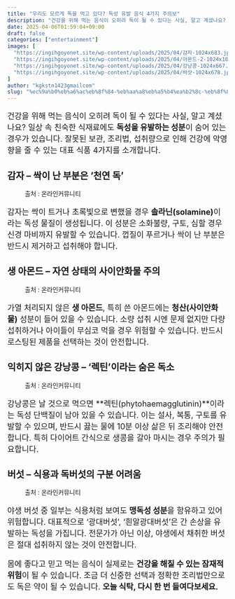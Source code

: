 ```yaml
---
title: "우리도 모르게 독을 먹고 있다? 독성 유발 음식 4가지 주의보"
description: "건강을 위해 먹는 음식이 오히려 독이 될 수 있다는 사실, 알고 계셨나요? 일상 속 친숙한 식재료에도 독성을 유발하는 성분이 숨어 있는 경우가 있습니다. 잘못된 보관, 조리법, 섭취량으로 인해 건강에 악영향을 줄 수 있는 대표 식품 4가지를 소개합니다."
date: 2025-04-06T01:59:04+09:00
draft: false
categories: ["entertainment"]
images: [
  "https://ingihgoyonet.site/wp-content/uploads/2025/04/감자-1024x683.jpg"
  "https://ingihgoyonet.site/wp-content/uploads/2025/04/아몬드-2-1024x1024.jpg"
  "https://ingihgoyonet.site/wp-content/uploads/2025/04/강낭콩-1024x667.jpg"
  "https://ingihgoyonet.site/wp-content/uploads/2025/04/바삿-1024x678.jpg"
]
author: "kgkstn1423gmailcom"
slug: "%ec%9a%b0%eb%a6%ac%eb%8f%84-%eb%aa%a8%eb%a5%b4%ea%b2%8c-%eb%8f%85%ec%9d%84-%eb%a8%b9%ea%b3%a0-%ec%9e%88%eb%8b%a4-%eb%8f%85%ec%84%b1-%ec%9c%a0%eb%b0%9c-%ec%9d%8c%ec%8b%9d-4%ea%b0%80%ec%a7%80-%ec%a3%bc"
---
```


<p style="font-size:18px">건강을 위해 먹는 음식이 오히려 독이 될 수 있다는 사실, 알고 계셨나요? 일상 속 친숙한 식재료에도 <strong>독성을 유발하는 성분</strong>이 숨어 있는 경우가 있습니다. 잘못된 보관, 조리법, 섭취량으로 인해 건강에 악영향을 줄 수 있는 대표 식품 4가지를 소개합니다.</p> <h2 >감자 – 싹이 난 부분은 ‘천연 독’</h2> <figure ><img src="https://ingihgoyonet.site/wp-content/uploads/2025/04/감자-1024x683.jpg" alt="" style="aspect-ratio:16/9;object-fit:cover"/><figcaption >출처 : 온라인커뮤니티</figcaption></figure> <p style="font-size:18px">감자는 싹이 트거나 초록빛으로 변했을 경우 <strong>솔라닌(solamine)</strong>이라는 독성 물질이 생성됩니다. 이 성분은 소화불량, 구토, 심할 경우 신경 마비까지 유발할 수 있습니다. 껍질이 푸르거나 싹이 난 부분은 반드시 제거하고 섭취해야 합니다.</p> <h2 >생 아몬드 – 자연 상태의 사이안화물 주의</h2> <figure ><img src="https://ingihgoyonet.site/wp-content/uploads/2025/04/아몬드-2-1024x1024.jpg" alt="" style="aspect-ratio:16/9;object-fit:cover"/><figcaption >출처 : 온라인커뮤니티</figcaption></figure> <p style="font-size:18px">가열 처리되지 않은 <strong>생 아몬드</strong>, 특히 쓴 아몬드에는 <strong>청산(사이안화물)</strong> 성분이 들어 있을 수 있습니다. 소량 섭취 시엔 문제 없지만 다량 섭취하거나 아이들이 무심코 먹을 경우 위험할 수 있습니다. 반드시 로스팅된 제품을 선택하는 것이 안전합니다.</p> <h2 >익히지 않은 강낭콩 – ‘렉틴’이라는 숨은 독소</h2> <figure ><img src="https://ingihgoyonet.site/wp-content/uploads/2025/04/강낭콩-1024x667.jpg" alt="" style="aspect-ratio:16/9;object-fit:cover"/><figcaption >출처 : 온라인커뮤니티</figcaption></figure> <p style="font-size:18px">강낭콩은 날 것으로 먹으면 **렉틴(phytohaemagglutinin)**이라는 독성 단백질이 남아 있을 수 있습니다. 이는 설사, 복통, 구토를 유발할 수 있으며, 반드시 끓는 물에 10분 이상 삶은 뒤 조리해야 안전합니다. 특히 다이어트 간식으로 생콩을 갈아 마시는 경우 주의가 필요합니다.</p> <h2 >버섯 – 식용과 독버섯의 구분 어려움</h2> <figure ><img src="https://ingihgoyonet.site/wp-content/uploads/2025/04/바삿-1024x678.jpg" alt="" style="aspect-ratio:16/9;object-fit:cover"/><figcaption >출처 : 온라인커뮤니티</figcaption></figure> <p style="font-size:18px">야생 버섯 중 일부는 식용처럼 보여도 <strong>맹독성 성분</strong>을 함유하고 있어 위험합니다. 대표적으로 ‘광대버섯’, ‘흰알광대버섯’은 간 손상을 유발하는 독성을 가집니다. 전문가가 아닌 이상, 야생에서 채취한 버섯은 절대 섭취하지 않는 것이 안전합니다.</p> <p style="font-size:18px">몸에 좋다고 믿고 먹는 음식이 실제로는 <strong>건강을 해칠 수 있는 잠재적 위험</strong>이 될 수 있습니다. 조금 더 신중한 선택과 정확한 조리법만으로도 독은 약이 될 수 있습니다. <strong>오늘 식탁, 다시 한 번 들여다보세요.</strong></p>
